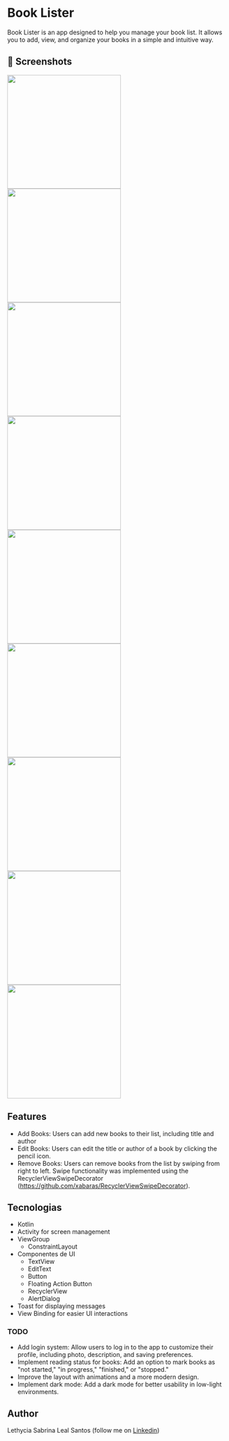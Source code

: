# Book Lister

Book Lister is an app designed to help you manage your book list. It allows you to add, view, and organize your books in a simple and intuitive way.


## :camera_flash: Screenshots
<!-- You can add more screenshots here if you like -->
<img src="/result/book_home.png" width="260"> <img src="/result/book_toast_title.png" width="260"> <img src="/result/book_add.png" width="260"> <img src="/result/book_recycler.png" width="260"> <img src="/result/book_update.png" width="260">  
<img src="/result/book_recycler2.png" width="260"> <img src="/result/book_delete.png" width="260"> <img src="/result/book_toast_delete.png" width="260"> <img src="/result/book_toast_deleted.png" width="260">

## Features
* Add Books: Users can add new books to their list, including title and author
* Edit Books: Users can edit the title or author of a book by clicking the pencil icon.
* Remove Books: Users can remove books from the list by swiping from right to left. Swipe functionality was implemented using the RecyclerViewSwipeDecorator (https://github.com/xabaras/RecyclerViewSwipeDecorator).

## Tecnologias
* Kotlin 
* Activity for screen management
* ViewGroup
    - ConstraintLayout
* Componentes de UI
    - TextView
    - EditText
    - Button
    - Floating Action Button
    - RecyclerView
    - AlertDialog
* Toast for displaying messages
* View Binding for easier UI interactions

### TODO
- Add login system: Allow users to log in to the app to customize their profile, including photo, description, and saving preferences.
- Implement reading status for books: Add an option to mark books as "not started," "in progress," "finished," or "stopped."
- Improve the layout with animations and a more modern design.
- Implement dark mode: Add a dark mode for better usability in low-light environments.

## Author
Lethycia Sabrina Leal Santos (follow me on [Linkedin](https://www.linkedin.com/in/lethyciasabrinaleal/))
